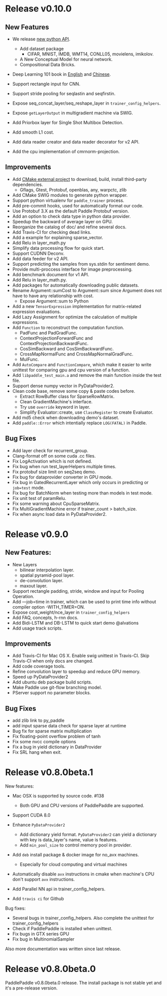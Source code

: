 # Release v0.10.0

## New Features

* We release [new python API](http://research.baidu.com/paddlepaddles-new-api-simplifies-deep-learning-programs/).
  * Add dataset package
    - CIFAR, MNIST, IMDB, WMT14, CONLL05, movielens, imikolov.
  * A New Conceptual Model for neural network.
  * Compositional Data Bricks.
* Deep Learning 101 book in [English](http://book.paddlepaddle.org/index.en.html) and [Chinese](http://book.paddlepaddle.org/).
* Support rectangle input for CNN.
* Support stride pooling for seqlastin and seqfirstin.
* Expose seq_concat_layer/seq_reshape_layer in `trainer_config_helpers`.
* Expose `getLayerOutput` in multigradient machine via SWIG.

* Add Priorbox layer for Single Shot Multibox Detection.
* Add smooth L1 cost.
* Add data reader creator and data reader decorator for v2 API.
* Add the cpu implementation of cmrnorm-projection.

## Improvements

* Add [CMake external project](https://github.com/PaddlePaddle/Paddle/tree/develop/cmake/external) to download, build, install third-party dependencies.
  - Gflags, Gtest, Protobuf, openblas, any, warpctc, zlib
* Add CMake SWIG modules to generate python wrapper.
* Support python virtualenv for `paddle_trainer` process.
* Add pre-commit hooks, used for automatically format our code.
* Use Protobuf 3.X as the default Paddle Protobuf version.
* Add an option to check data type in python data provider.
* Speedup the backward of average layer on GPU.
* Reorganize the catalog of doc/ and refine several docs.
* Add Travis-CI for checking dead links.
* Add a example for explaining sparse_vector.
* Add Relu in layer_math.py
* Simplify data processing flow for quick start.
* Support CUDNN Deconv.
* Add data feeder for v2 API.
* Support predicting the samples from sys.stdin for sentiment demo.
* Provide multi-proccess interface for image preprocessing. 
* Add benchmark document for v1 API.
* Add Relu in layer_math.py.
* Add packages for automatically downloading public datasets.
* Rename Argument::sumCost to Argument::sum since Argument does not have to have any relationship with cost.
  * Expose Argument::sum to Python
* Add a new `TensorExpression` implementation for matrix-related expression evaluations.
* Add Lazy Assignment for optimize the calculation of multiple expressions.
* Add `Function` to reconstruct the computation function.
  * PadFunc and PadGradFunc.
  * ContextProjectionForwardFunc and ContextProjectionBackwardFunc.
  * CosSimBackward and CosSimBackwardFunc.
  * CrossMapNormalFunc and CrossMapNormalGradFunc.
  * MulFunc.
* Add `AutoCompare` and `FunctionCompare`, which make it easier to write unittest for comparing gpu and cpu version of a function.
* Add `libpaddle_test_main.a` and remove the main function inside the test file.
* Support dense numpy vector in PyDataProvider2.
* Clean code base, remove some copy & paste codes before.
  * Extract RowBuffer class for SparseRowMatrix.
  * Clean GradientMachine's interface.
  * Try use `override` keyword in layer.
  * Simplify Evaluator::create, use `ClassRegister` to create Evaluator.
* Add md5 check when downloading demo's dataset.
* Add `paddle::Error` which intentially replace `LOG(FATAL)` in Paddle.

## Bug Fixes

* Add layer check for recurrent_group.
* Clang-format off on some cuda .cc files.
* Fix LogActivation which is not defined.
* Fix bug when run test_layerHelpers multiple times.
* Fix protobuf size limit on seq2seq demo.
* Fix bug for dataprovider converter in GPU mode.
* Fix bug in GatedRecurrentLayer which only occurs in predicting or `job=test` mode.
* Fix bug for BatchNorm when testing more than models in test mode.
* Fix unit test of paramRelu.
* Fix some warning about CpuSparseMatrix.
* Fix MultiGradientMachine error if trainer_count > batch_size.
* Fix when async load data in PyDataProvider2.

# Release v0.9.0

## New Features:

* New Layers
  * bilinear interpolation layer.
  * spatial pyramid-pool layer.
  * de-convolution layer.
  * maxout layer.
* Support rectangle padding, stride, window and input for Pooling Operation.
* Add —job=time in trainer, which can be used to print time info without compiler option -WITH_TIMER=ON.
* Expose cost_weight/nce_layer in `trainer_config_helpers`
* Add FAQ, concepts, h-rnn docs.
* Add Bidi-LSTM and DB-LSTM to quick start demo @alvations
* Add usage track scripts.

## Improvements

* Add Travis-CI for Mac OS X. Enable swig unittest in Travis-CI. Skip Travis-CI when only docs are changed.
* Add code coverage tools.
* Refine convolution layer to speedup and reduce GPU memory.
* Speed up PyDataProvider2
* Add ubuntu deb package build scripts.
* Make Paddle use git-flow branching model.
* PServer support no parameter blocks.

## Bug Fixes

* add zlib link to py_paddle
* add input sparse data check for sparse layer at runtime
* Bug fix for sparse matrix multiplication
* Fix floating-point overflow problem of tanh
* Fix some nvcc compile options
* Fix a bug in yield dictionary in DataProvider
* Fix SRL hang when exit.

# Release v0.8.0beta.1
New features:

* Mac OSX is supported by source code. #138
   * Both GPU and CPU versions of PaddlePaddle are supported.

* Support CUDA 8.0

* Enhance `PyDataProvider2`
   * Add dictionary yield format. `PyDataProvider2` can yield a dictionary with key is data_layer's name, value is features.
   * Add `min_pool_size` to control memory pool in provider.

* Add `deb` install package & docker image for no_avx machines.
   * Especially for cloud computing and virtual machines

* Automatically disable `avx` instructions in cmake when machine's CPU don't support `avx` instructions.

* Add Parallel NN api in trainer_config_helpers.

* Add `travis ci` for Github

Bug fixes:

* Several bugs in trainer_config_helpers. Also complete the unittest for trainer_config_helpers
* Check if PaddlePaddle is installed when unittest.
* Fix bugs in GTX series GPU
* Fix bug in MultinomialSampler

Also more documentation was written since last release.

# Release v0.8.0beta.0

PaddlePaddle v0.8.0beta.0 release. The install package is not stable yet and it's a pre-release version.
